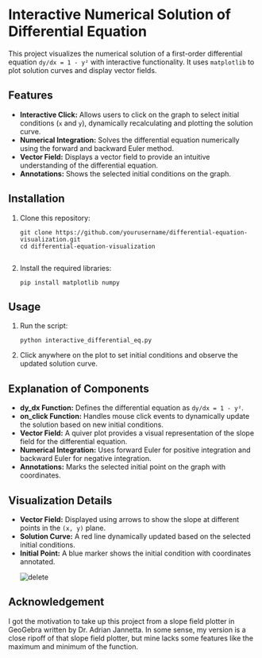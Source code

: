 <!DOCTYPE html>
<html lang="en">
<head>
    <meta charset="UTF-8">
    <meta name="viewport" content="width=device-width, initial-scale=1.0">
</head>
<body>
    <h1>Interactive Numerical Solution of Differential Equation</h1>
    <p>
        This project visualizes the numerical solution of a first-order differential equation <code>dy/dx = 1 - y²</code> with interactive functionality. It uses <code>matplotlib</code> to plot solution curves and display vector fields.
    </p>

  <h2>Features</h2>
  <ul>
        <li><b>Interactive Click:</b> Allows users to click on the graph to select initial conditions (<code>x</code> and <code>y</code>), dynamically recalculating and plotting the solution curve.</li>
        <li><b>Numerical Integration:</b> Solves the differential equation numerically using the forward and backward Euler method.</li>
        <li><b>Vector Field:</b> Displays a vector field to provide an intuitive understanding of the differential equation.</li>
        <li><b>Annotations:</b> Shows the selected initial conditions on the graph.</li>
    </ul>

  <h2>Installation</h2>
    <ol>
        <li>Clone this repository:
            <pre><code>git clone https://github.com/yourusername/differential-equation-visualization.git
cd differential-equation-visualization
            </code></pre>
        </li>
        <li>Install the required libraries:
            <pre><code>pip install matplotlib numpy</code></pre>
        </li>
    </ol>

  <h2>Usage</h2>
    <ol>
        <li>Run the script:
            <pre><code>python interactive_differential_eq.py</code></pre>
        </li>
        <li>Click anywhere on the plot to set initial conditions and observe the updated solution curve.</li>
    </ol>

   <h2>Explanation of Components</h2>
    <ul>
        <li><b>dy_dx Function:</b> Defines the differential equation as <code>dy/dx = 1 - y²</code>.</li>
        <li><b>on_click Function:</b> Handles mouse click events to dynamically update the solution based on new initial conditions.</li>
        <li><b>Vector Field:</b> A quiver plot provides a visual representation of the slope field for the differential equation.</li>
        <li><b>Numerical Integration:</b> Uses forward Euler for positive integration and backward Euler for negative integration.</li>
        <li><b>Annotations:</b> Marks the selected initial point on the graph with coordinates.</li>
    </ul>

   <h2>Visualization Details</h2>
    <ul>
        <li><b>Vector Field:</b> Displayed using arrows to show the slope at different points in the <code>(x, y)</code> plane.</li>
        <li><b>Solution Curve:</b> A red line dynamically updated based on the selected initial conditions.</li>
        <li><b>Initial Point:</b> A blue marker shows the initial condition with coordinates annotated.</li>
      
  ![delete](https://github.com/user-attachments/assets/988aa311-d1ca-4016-bc50-5a6e42939e40)
    </ul>

   <h2>Acknowledgement</h2>
    <p>
        I got the motivation to take up this project from a slope field plotter in GeoGebra written by Dr. Adrian Jannetta. In some sense, my version is a close ripoff of that slope field plotter, but mine lacks some features like the maximum and minimum of the function.
    </p>
</body>
</html>
